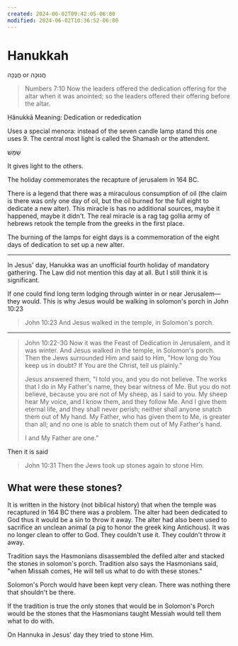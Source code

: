 ```yaml
---
created: 2024-06-02T09:42:05-06:00
modified: 2024-06-02T10:36:52-06:00
---
```


# Hanukkah

חֲנֻכָּה‎ or חֲנוּכָּה‎

> Numbers 7:10
> Now the leaders offered the dedication offering for the altar when it was anointed; so the leaders offered their offering before the altar.

Ḥănukkā
Meaning: Dedication or rededication

Uses a special menora: instead of the seven candle lamp stand this one uses 9. The central most light is called the Shamash or the attendent. 

שַׁמָּשׁ

It gives light to the others.

The holiday commemorates the recapture of jerusalem in 164 BC.

There is a legend that there was a miraculous consumption of oil (the claim is there was only one day of oil, but the oil burned for the full eight to dedicate a new alter). This miracle is has no additional sources, maybe it happened, maybe it didn't. The real miracle is a rag tag gollia army of hebrews retook the temple from the greeks in the first place.

The burning of the lamps for eight days is a commemoration of the eight days of dedication to set up a new alter.

----

In Jesus' day, Hanukka was an unofficial fourth holiday of mandatory gathering. The Law did not mention this day at all. But I still think it is significant. 

If one could find long term lodging through winter in or near Jerusalem—they would. This is why Jesus would be walking in solomon's porch in John 10:23

> John 10:23
> And Jesus walked in the temple, in Solomon's porch.

----

> John 10:22-30
> Now it was the Feast of Dedication in Jerusalem, and it was winter. And Jesus walked in the temple, in Solomon's porch. Then the Jews surrounded Him and said to Him, "How long do You keep us in doubt? If You are the Christ, tell us plainly."
> 
> Jesus answered them, "I told you, and you do not believe. The works that I do in My Father's name, they bear witness of Me. But you do not believe, because you are not of My sheep, as I said to you. My sheep hear My voice, and I know them, and they follow Me. And I give them eternal life, and they shall never perish; neither shall anyone snatch them out of My hand. My Father, who has given them to Me, is greater than all; and no one is able to snatch them out of My Father's hand.
> 
> I and My Father are one."

Then it is said
> John 10:31
> Then the Jews took up stones again to stone Him.

## What were these stones?

It is written in the history (not biblical history) that when the temple was recaptured in 164 BC there was a problem. The alter had been dedicated to God thus it would be a sin to throw it away. The alter had also been used to sacrifice an unclean animal (a pig to honor the greek king Antichous). It was no longer clean to offer to God. They couldn't use it. They couldn't throw it away.

Tradition says the Hasmonians disassembled the defiled alter and stacked the stones in solomon's porch. Tradition also says the Hasmonians said, "when Missah comes, He will tell us what to do with these stones."

Solomon's Porch would have been kept very clean. There was nothing there that shouldn't be there.

If the tradition is true the only stones that would be in Solomon's Porch would be the stones that the Hasmonians taught Messiah would tell them what to do with.

On Hannuka in Jesus' day they tried to stone Him.
